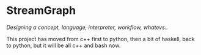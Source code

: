 # StreamGraph

*Designing a concept, language, interpreter, workflow, whatevs..*

This project has moved from c++ first to python, then a bit of haskell, back to python, but it will be all c++ and bash now.
